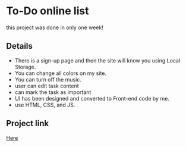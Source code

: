 # To-Do online list

this project was done in only one week!

## Details 
*  There is a sign-up page and then the site will know you using Local Storage.
*  You can change all colors on my site.
*  You can turn off the music.
*  user can edit task content
*  can mark the task as important
*  UI has been designed and converted to Front-end code by me.
*  use HTML, CSS, and JS.
## Project link
[Here](https://maromohamedsalah.github.io/toDoList/pages/main.html)
